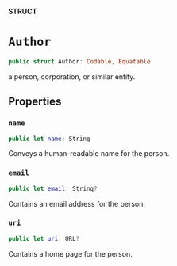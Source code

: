 **STRUCT**

# `Author`

```swift
public struct Author: Codable, Equatable
```

a person, corporation, or similar entity.

## Properties
### `name`

```swift
public let name: String
```

Conveys a human-readable name for the person.

### `email`

```swift
public let email: String?
```

Contains an email address for the person.

### `uri`

```swift
public let uri: URL?
```

Contains a home page for the person.
